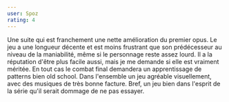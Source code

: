 ```yaml
---
user: Spoz
rating: 4
---
```

Une suite qui est franchement une nette amélioration du premier opus. Le jeu a une longueur décente et est moins frustrant que son prédécesseur au niveau de la maniabilité, même si le personnage reste assez lourd. Il a la réputation d'être plus facile aussi, mais je me demande si elle est vraiment méritée. En tout cas le combat final demandera un apprentissage de patterns bien old school. Dans l'ensemble un jeu agréable visuellement, avec des musiques de très bonne facture.
Bref, un jeu bien dans l'esprit de la série qu'il serait dommage de ne pas essayer.  
